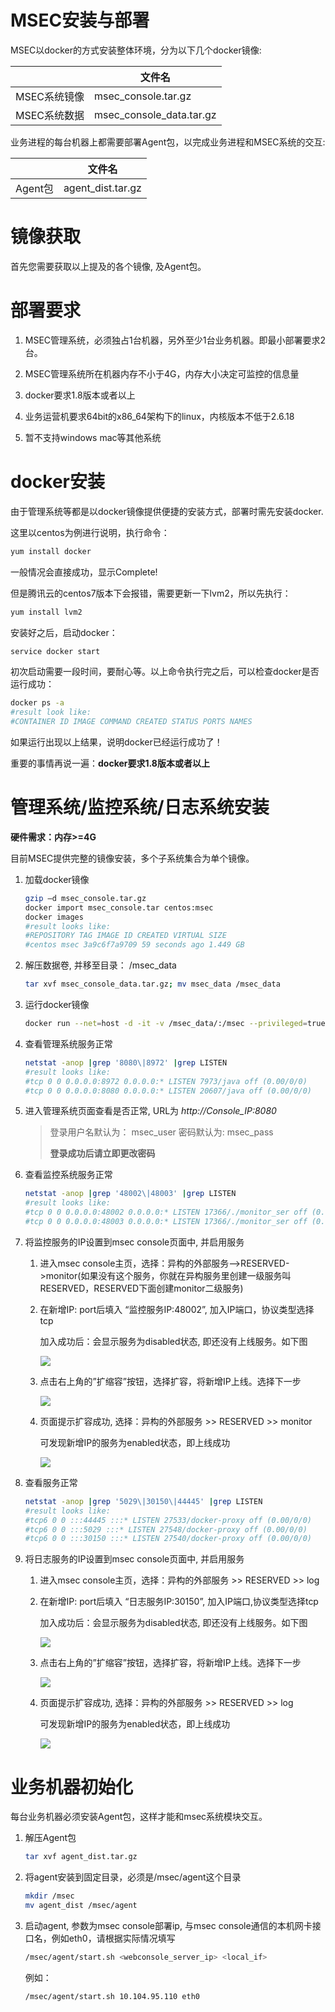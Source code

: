 # MSEC安装与部署

MSEC以docker的方式安装整体环境，分为以下几个docker镜像:

|  | 文件名 |
| --- | --- |
| MSEC系统镜像 | msec_console.tar.gz |
| MSEC系统数据 | msec_console_data.tar.gz |

业务进程的每台机器上都需要部署Agent包，以完成业务进程和MSEC系统的交互:

|  | 文件名 |
| --- | --- |
| Agent包 | agent_dist.tar.gz |

# 镜像获取

首先您需要获取以上提及的各个镜像, 及Agent包。

# 部署要求

1.  MSEC管理系统，必须独占1台机器，另外至少1台业务机器。即最小部署要求2台。

2.  MSEC管理系统所在机器内存不小于4G，内存大小决定可监控的信息量

3.  docker要求1.8版本或者以上

4.  业务运营机要求64bit的x86_64架构下的linux，内核版本不低于2.6.18

5.  暂不支持windows mac等其他系统

# docker安装

由于管理系统等都是以docker镜像提供便捷的安装方式，部署时需先安装docker.

这里以centos为例进行说明，执行命令：

```bash
yum install docker
```

一般情况会直接成功，显示Complete!

但是腾讯云的centos7版本下会报错，需要更新一下lvm2，所以先执行：

```bash
yum install lvm2
```

安装好之后，启动docker：

```bash
service docker start
```

初次启动需要一段时间，要耐心等。以上命令执行完之后，可以检查docker是否运行成功：

```bash
docker ps -a
#result look like:
#CONTAINER ID IMAGE COMMAND CREATED STATUS PORTS NAMES
```

如果运行出现以上结果，说明docker已经运行成功了！

重要的事情再说一遍：**docker要求1.8版本或者以上**

# 管理系统/监控系统/日志系统安装

**硬件需求：内存>=4G**

目前MSEC提供完整的镜像安装，多个子系统集合为单个镜像。

1.  加载docker镜像

	```bash
	gzip –d msec_console.tar.gz
	docker import msec_console.tar centos:msec
	docker images
	#result looks like:
	#REPOSITORY TAG IMAGE ID CREATED VIRTUAL SIZE
	#centos msec 3a9c6f7a9709 59 seconds ago 1.449 GB
	```

2.  解压数据卷, 并移至目录： /msec_data

	```bash
	tar xvf msec_console_data.tar.gz; mv msec_data /msec_data
	```

3.  运行docker镜像

	```bash
	docker run --net=host -d -it -v /msec_data/:/msec --privileged=true -v /etc/localtime:/etc/localtime:ro centos:msec '/etc/rc.d/rc.local'
	```

4.  查看管理系统服务正常

	```bash
	netstat -anop |grep '8080\|8972' |grep LISTEN
	#result looks like:
	#tcp 0 0 0.0.0.0:8972 0.0.0.0:* LISTEN 7973/java off (0.00/0/0)
	#tcp 0 0 0.0.0.0:8080 0.0.0.0:* LISTEN 20607/java off (0.00/0/0)
	```

5.  进入管理系统页面查看是否正常, URL为 *http://Console_IP:8080*

	> 登录用户名默认为： msec_user 密码默认为: msec_pass
	> 
	> **登录成功后请立即更改密码**

6.  查看监控系统服务正常

	```bash
	netstat -anop |grep '48002\|48003' |grep LISTEN
	#result looks like:
	#tcp 0 0 0.0.0.0:48002 0.0.0.0:* LISTEN 17366/./monitor_ser off (0.00/0/0)
	#tcp 0 0 0.0.0.0:48003 0.0.0.0:* LISTEN 17366/./monitor_ser off (0.00/0/0)
	```

7.  将监控服务的IP设置到msec console页面中, 并启用服务

	1. 进入msec console主页，选择：异构的外部服务–>RESERVED->monitor(如果没有这个服务，你就在异构服务里创建一级服务叫RESERVED，RESERVED下面创建monitor二级服务)

	2. 在新增IP: port后填入 “监控服务IP:48002”, 加入IP端口，协议类型选择tcp

		加入成功后：会显示服务为disabled状态, 即还没有上线服务。如下图

		![](images/msec_install_guide/image1.png)

	3. 点击右上角的”扩缩容”按钮，选择扩容，将新增IP上线。选择下一步

		![](images/msec_install_guide/image2.png)

	4. 页面提示扩容成功, 选择：异构的外部服务 >> RESERVED >> monitor

		可发现新增IP的服务为enabled状态，即上线成功

		![](images/msec_install_guide/image3.png)

8.  查看服务正常

	```bash
	netstat -anop |grep '5029\|30150\|44445' |grep LISTEN
	#result looks like:
	#tcp6 0 0 :::44445 :::* LISTEN 27533/docker-proxy off (0.00/0/0)
	#tcp6 0 0 :::5029 :::* LISTEN 27548/docker-proxy off (0.00/0/0)
	#tcp6 0 0 :::30150 :::* LISTEN 27540/docker-proxy off (0.00/0/0)
	```

9.  将日志服务的IP设置到msec console页面中, 并启用服务

	1. 进入msec console主页，选择：异构的外部服务 >> RESERVED >> log

	2. 在新增IP: port后填入 “日志服务IP:30150”, 加入IP端口,协议类型选择tcp

		加入成功后：会显示服务为disabled状态, 即还没有上线服务。如下图

		![](images/msec_install_guide/image4.png)

	3. 点击右上角的”扩缩容”按钮，选择扩容，将新增IP上线。选择下一步

		![](images/msec_install_guide/image5.png)

	4. 页面提示扩容成功, 选择：异构的外部服务 >> RESERVED >> log

		可发现新增IP的服务为enabled状态，即上线成功

		![](images/msec_install_guide/image6.png)

# 业务机器初始化

每台业务机器必须安装Agent包，这样才能和msec系统模块交互。

1.  解压Agent包

	```bash
	tar xvf agent_dist.tar.gz
	```

2.  将agent安装到固定目录，必须是/msec/agent这个目录

	```bash
	mkdir /msec
	mv agent_dist /msec/agent
	```

3.  启动agent, 参数为msec console部署ip, 与msec
    console通信的本机网卡接口名，例如eth0，请根据实际情况填写

	```bash
	/msec/agent/start.sh <webconsole_server_ip> <local_if>
	```

	例如：

	```bash
	/msec/agent/start.sh 10.104.95.110 eth0
	```
